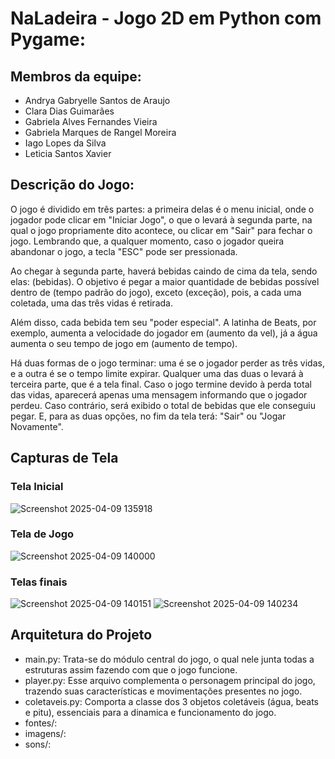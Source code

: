 # NaLadeira - Jogo 2D em Python com Pygame: 

## Membros da equipe:
- Andrya Gabryelle Santos de Araujo
- Clara Dias Guimarães
- Gabriela Alves Fernandes Vieira
- Gabriela Marques de Rangel Moreira
- Iago Lopes da Silva
- Leticia Santos Xavier






## Descrição do Jogo:
O jogo é dividido em três partes: a primeira delas é o menu inicial, onde o jogador pode clicar em "Iniciar Jogo", o que o levará à segunda parte, na qual o jogo propriamente dito acontece, ou clicar em "Sair" para fechar o jogo. Lembrando que, a qualquer momento, caso o jogador queira abandonar o jogo, a tecla "ESC" pode ser pressionada.

Ao chegar à segunda parte, haverá bebidas caindo de cima da tela, sendo elas: (bebidas). O objetivo é pegar a maior quantidade de bebidas possível dentro de (tempo padrão do jogo), exceto (exceção), pois, a cada uma coletada, uma das três vidas é retirada.

Além disso, cada bebida tem seu "poder especial". A latinha de Beats, por exemplo, aumenta a velocidade do jogador em (aumento da vel), já a água aumenta o seu tempo de jogo em (aumento de tempo).

Há duas formas de o jogo terminar: uma é se o jogador perder as três vidas, e a outra é se o tempo limite expirar. Qualquer uma das duas o levará à terceira parte, que é a tela final. Caso o jogo termine devido à perda total das vidas, aparecerá apenas uma mensagem informando que o jogador perdeu. Caso contrário, será exibido o total de bebidas que ele conseguiu pegar. E, para as duas opções, no fim da tela terá: "Sair" ou "Jogar Novamente". 

## Capturas de Tela
### Tela Inicial
![Screenshot 2025-04-09 135918](https://github.com/user-attachments/assets/0542799a-f2dd-4c15-bd20-ad99e8c746fc)
### Tela de Jogo
![Screenshot 2025-04-09 140000](https://github.com/user-attachments/assets/de116bd5-132d-496a-8ca0-1fe85509ee98)
### Telas finais
![Screenshot 2025-04-09 140151](https://github.com/user-attachments/assets/10d6f05a-44f9-46e3-9f12-4c64ec7be804)
![Screenshot 2025-04-09 140234](https://github.com/user-attachments/assets/1c43c99e-923c-4907-b3b8-5f58f15bb4c8)

## Arquitetura do Projeto
- main.py: Trata-se do módulo central do jogo, o qual nele junta todas a estruturas assim fazendo com que o jogo funcione. 
- player.py: Esse arquivo complementa o personagem principal do jogo, trazendo suas características e movimentações presentes no jogo.
- coletaveis.py: Comporta a classe dos 3 objetos coletáveis (água, beats e pitu), essenciais para a dinamica e funcionamento do jogo. 
- fontes/: 
- imagens/:
- sons/:





